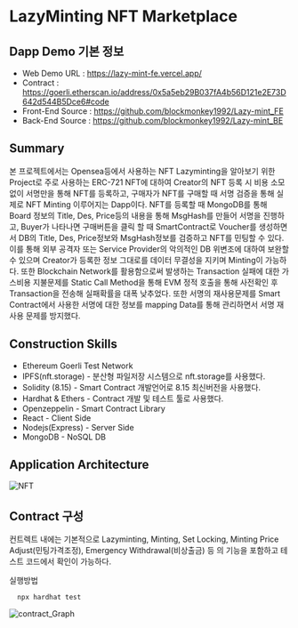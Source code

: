 # LazyMinting NFT Marketplace

## Dapp Demo 기본 정보
- Web Demo URL : https://lazy-mint-fe.vercel.app/
- Contract : https://goerli.etherscan.io/address/0x5a5eb29B037fA4b56D121e2E73D642d544B5Dce6#code
- Front-End Source : https://github.com/blockmonkey1992/Lazy-mint_FE
- Back-End Source : https://github.com/blockmonkey1992/Lazy-mint_BE

## Summary
본 프로젝트에서는 Opensea등에서 사용하는 NFT Lazyminting을 알아보기 위한 Project로 주로 사용하는 ERC-721 NFT에 대하여 Creator의 NFT 등록 시 비용 소모 없이 서명만을 통해 NFT를 등록하고, 구매자가 NFT를 구매할 때 서명 검증을 통해 실제로 NFT Minting 이루어지는 Dapp이다. NFT를 등록할 때 MongoDB를 통해 Board 정보의 Title, Des, Price등의 내용을 통해 MsgHash를 만들어 서명을 진행하고, Buyer가 나타나면 구매버튼을 클릭 할 때 SmartContract로 Voucher를 생성하면서 DB의 Title, Des, Price정보와 MsgHash정보를 검증하고 NFT를 민팅할 수 있다. 이를 통해 외부 공격자 또는 Service Provider의 악의적인 DB 위변조에 대하여 보완할 수 있으며 Creator가 등록한 정보 그대로를 데이터 무결성을 지키며 Minting이 가능하다. 또한 Blockchain Network를 활용함으로써 발생하는 Transaction 실패에 대한 가스비용 지불문제를 Static Call Method을 통해 EVM 정적 호출을 통해 사전확인 후 Transaction을 전송해 실패확률을 대폭 낮추었다. 또한 서명의 재사용문제를 Smart Contract에서 사용한 서명에 대한 정보를 mapping Data를 통해 관리하면서 서명 재사용 문제를 방지했다.


## Construction Skills
- Ethereum Goerli Test Network
- IPFS(nft.storage) - 분산형 파일저장 시스템으로 nft.storage를 사용했다.
- Solidity (8.15) - Smart Contract 개발언어로 8.15 최신버전을 사용했다.
- Hardhat & Ethers - Contract 개발 및 테스트 툴로 사용했다.
- Openzeppelin - Smart Contract Library
- React - Client Side
- Nodejs(Express) - Server Side
- MongoDB - NoSQL DB


## Application Architecture
![NFT](https://user-images.githubusercontent.com/66409384/180760130-0d272d18-8284-4d84-b6e5-08c269618646.png)


## Contract 구성

컨트렉트 내에는 기본적으로 Lazyminting, Minting, Set Locking, Minting Price Adjust(민팅가격조정), Emergency Withdrawal(비상출금) 등 의 기능을 포함하고 테스트 코드에서 확인이 가능하다.

실행방법
```
  npx hardhat test
```

![contract_Graph](https://user-images.githubusercontent.com/66409384/180267157-85d0bf2e-2cb6-48ef-bbd7-0e88bf1238fe.svg)

